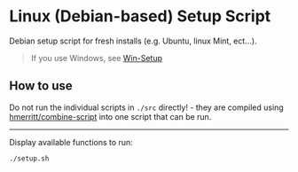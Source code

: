 # Linux (Debian-based) Setup Script

Debian setup script for fresh installs (e.g. Ubuntu, linux Mint, ect...).

> If you use Windows, see [Win-Setup](https://github.com/hmerritt/win10-setup)

## How to use

Do not run the individual scripts in `./src` directly! - they are compiled using [hmerritt/combine-script](https://github.com/hmerritt/combine-script) into one script that can be run.

---

Display available functions to run:

```bash
./setup.sh
```
